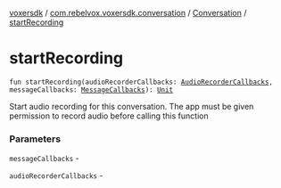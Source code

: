 [voxersdk](../../index.md) / [com.rebelvox.voxersdk.conversation](../index.md) / [Conversation](index.md) / [startRecording](./start-recording.md)

# startRecording

`fun startRecording(audioRecorderCallbacks: `[`AudioRecorderCallbacks`](../-audio-recorder-callbacks/index.md)`, messageCallbacks: `[`MessageCallbacks`](../-message-callbacks/index.md)`): `[`Unit`](https://kotlinlang.org/api/latest/jvm/stdlib/kotlin/-unit/index.html)

Start audio recording for this conversation.
The app must be given permission to record audio before calling this function

### Parameters

`messageCallbacks` -

`audioRecorderCallbacks` - 